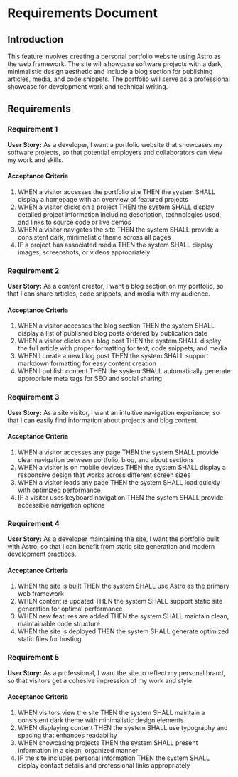 # Requirements Document

## Introduction

This feature involves creating a personal portfolio website using Astro as the web framework. The site will showcase software projects with a dark, minimalistic design aesthetic and include a blog section for publishing articles, media, and code snippets. The portfolio will serve as a professional showcase for development work and technical writing.

## Requirements

### Requirement 1

**User Story:** As a developer, I want a portfolio website that showcases my software projects, so that potential employers and collaborators can view my work and skills.

#### Acceptance Criteria

1. WHEN a visitor accesses the portfolio site THEN the system SHALL display a homepage with an overview of featured projects
2. WHEN a visitor clicks on a project THEN the system SHALL display detailed project information including description, technologies used, and links to source code or live demos
3. WHEN a visitor navigates the site THEN the system SHALL provide a consistent dark, minimalistic theme across all pages
4. IF a project has associated media THEN the system SHALL display images, screenshots, or videos appropriately

### Requirement 2

**User Story:** As a content creator, I want a blog section on my portfolio, so that I can share articles, code snippets, and media with my audience.

#### Acceptance Criteria

1. WHEN a visitor accesses the blog section THEN the system SHALL display a list of published blog posts ordered by publication date
2. WHEN a visitor clicks on a blog post THEN the system SHALL display the full article with proper formatting for text, code snippets, and media
3. WHEN I create a new blog post THEN the system SHALL support markdown formatting for easy content creation
4. WHEN I publish content THEN the system SHALL automatically generate appropriate meta tags for SEO and social sharing

### Requirement 3

**User Story:** As a site visitor, I want an intuitive navigation experience, so that I can easily find information about projects and blog content.

#### Acceptance Criteria

1. WHEN a visitor accesses any page THEN the system SHALL provide clear navigation between portfolio, blog, and about sections
2. WHEN a visitor is on mobile devices THEN the system SHALL display a responsive design that works across different screen sizes
3. WHEN a visitor loads any page THEN the system SHALL load quickly with optimized performance
4. IF a visitor uses keyboard navigation THEN the system SHALL provide accessible navigation options

### Requirement 4

**User Story:** As a developer maintaining the site, I want the portfolio built with Astro, so that I can benefit from static site generation and modern development practices.

#### Acceptance Criteria

1. WHEN the site is built THEN the system SHALL use Astro as the primary web framework
2. WHEN content is updated THEN the system SHALL support static site generation for optimal performance
3. WHEN new features are added THEN the system SHALL maintain clean, maintainable code structure
4. WHEN the site is deployed THEN the system SHALL generate optimized static files for hosting

### Requirement 5

**User Story:** As a professional, I want the site to reflect my personal brand, so that visitors get a cohesive impression of my work and style.

#### Acceptance Criteria

1. WHEN visitors view the site THEN the system SHALL maintain a consistent dark theme with minimalistic design elements
2. WHEN displaying content THEN the system SHALL use typography and spacing that enhances readability
3. WHEN showcasing projects THEN the system SHALL present information in a clean, organized manner
4. IF the site includes personal information THEN the system SHALL display contact details and professional links appropriately